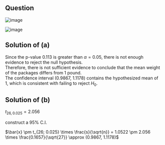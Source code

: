 ## Question

![image](https://github.com/user-attachments/assets/fa60da4b-43d3-469c-b0dc-2453defef8b2)

![image](https://github.com/user-attachments/assets/0b0c140b-cddb-4687-b24e-be2e5abf3bed)

## Solution of (a)
Since the p-value 0.113 is greater than $\alpha = 0.05$, there is not enough evidence to reject the null hypothesis.  
Therefore, there is not sufficient evidence to conclude that the mean weight of the packages differs from 1 pound.  
The confidence interval (0.9867, 1.1178) contains the hypothesized mean of 1, which is consistent with failing to reject $H_0$.

## Solution of (b)
$t_{26, 0.025} = 2.056$  

construct a 95% C.I.  

$\bar{x} \pm t_{26; 0.025} \times \frac{s}{\sqrt{n}} = 1.0522 \pm 2.056 \times \frac{0.1657}{\sqrt{27}} \approx (0.9867, 1.1178)$  
